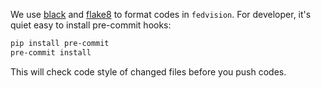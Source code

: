We use [black](https://github.com/psf/black) and [flake8](https://github.com/PyCQA/flake8)
to format codes in `fedvision`. For developer, it's quiet easy to install pre-commit hooks:
```bash
pip install pre-commit
pre-commit install
```

This will check code style of changed files before you push codes. 